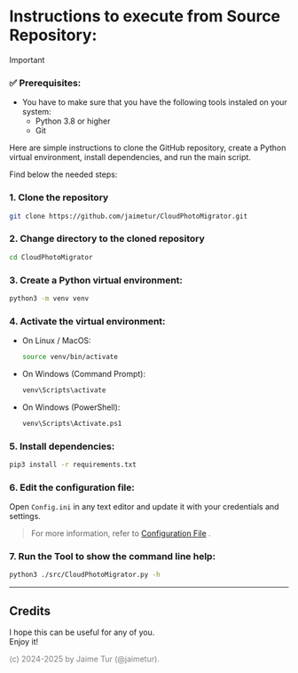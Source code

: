 # Instructions to execute from Source Repository:

> [!IMPORTANT]  
> ### ✅ Prerequisites:
> - You have to make sure that you have the following tools instaled on your system:
>   - Python 3.8 or higher
>   - Git

Here are simple instructions to clone the GitHub repository, create a Python virtual environment, install dependencies, and run the main script.  

Find below the needed steps:

### 1. Clone the repository
   ```bash
   git clone https://github.com/jaimetur/CloudPhotoMigrator.git
   ```

### 2. Change directory to the cloned repository
   ```bash
   cd CloudPhotoMigrator
   ```

### 3. Create a Python virtual environment:  
   ```bash
   python3 -m venv venv
   ```

### 4. Activate the virtual environment:  
   - On Linux / MacOS:  
     ```bash
     source venv/bin/activate
     ```
   - On Windows (Command Prompt):  
     ```bash
     venv\Scripts\activate
     ```
   - On Windows (PowerShell):  
     ```bash
     venv\Scripts\Activate.ps1
     ```

### 5. Install dependencies:  
   ```bash
   pip3 install -r requirements.txt
   ```


### 6. Edit the configuration file:

Open `Config.ini` in any text editor and update it with your credentials and settings.

> For more information, refer to [Configuration File](/help/0-configuration-file.md) .


### 7. Run the Tool to show the command line help:
   ```bash
   python3 ./src/CloudPhotoMigrator.py -h
   ```

---
## Credits
I hope this can be useful for any of you.  
Enjoy it!

<span style="color:grey">(c) 2024-2025 by Jaime Tur (@jaimetur).</span> 